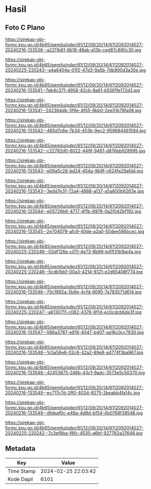 # Hasil

## Foto C Plano

https://sirekap-obj-formc.kpu.go.id/4b65/pemilu/pdpr/61/12/09/20/14/6112092014027-20240216-133538--a2211b61-8b18-48ab-a13b-ced87c880c30.jpg

https://sirekap-obj-formc.kpu.go.id/4b65/pemilu/pdpr/61/12/09/20/14/6112092014027-20240225-220243--a4a6404a-01f2-47d3-9a5b-7db890d3a30e.jpg

https://sirekap-obj-formc.kpu.go.id/4b65/pemilu/pdpr/61/12/09/20/14/6112092014027-20240216-133541--7eb4c371-4958-42cb-8a61-b5561fe172d3.jpg

https://sirekap-obj-formc.kpu.go.id/4b65/pemilu/pdpr/61/12/09/20/14/6112092014027-20240216-133541--242364db-3f9e-4f55-9bb0-2ee51b78fa08.jpg

https://sirekap-obj-formc.kpu.go.id/4b65/pemilu/pdpr/61/12/09/20/14/6112092014027-20240216-133542--485d7c6e-7b34-453b-9ec2-959684461594.jpg

https://sirekap-obj-formc.kpu.go.id/4b65/pemilu/pdpr/61/12/09/20/14/6112092014027-20240216-133542--c22782d0-6022-449f-9481-d876bb928995.jpg

https://sirekap-obj-formc.kpu.go.id/4b65/pemilu/pdpr/61/12/09/20/14/6112092014027-20240216-133543--e09a5c28-bd24-454a-9b9f-c624fe29afd4.jpg

https://sirekap-obj-formc.kpu.go.id/4b65/pemilu/pdpr/61/12/09/20/14/6112092014027-20240216-133543--3edd7e31-72a4-4888-a137-a5a600b6263e.jpg

https://sirekap-obj-formc.kpu.go.id/4b65/pemilu/pdpr/61/12/09/20/14/6112092014027-20240216-133544--e05726b6-4717-4f1b-8978-0a2f042bf192.jpg

https://sirekap-obj-formc.kpu.go.id/4b65/pemilu/pdpr/61/12/09/20/14/6112092014027-20240216-133545--2e704079-afc9-40de-a2a0-50dee586bcec.jpg

https://sirekap-obj-formc.kpu.go.id/4b65/pemilu/pdpr/61/12/09/20/14/6112092014027-20240225-220246--03df128a-c011-4e73-8b99-b41f31b1be4a.jpg

https://sirekap-obj-formc.kpu.go.id/4b65/pemilu/pdpr/61/12/09/20/14/6112092014027-20240225-220246--5cdb1bb1-00a3-4214-8121-e2d65408f774.jpg

https://sirekap-obj-formc.kpu.go.id/4b65/pemilu/pdpr/61/12/09/20/14/6112092014027-20240216-133546--70c1892a-5b9e-4cfd-9095-7a783571d614.jpg

https://sirekap-obj-formc.kpu.go.id/4b65/pemilu/pdpr/61/12/09/20/14/6112092014027-20240225-220247--a6130711-c082-4376-8f1d-ec0cdcb6de3f.jpg

https://sirekap-obj-formc.kpu.go.id/4b65/pemilu/pdpr/61/12/09/20/14/6112092014027-20240216-133547--066a3787-e816-4047-b407-aa16c0cc7630.jpg

https://sirekap-obj-formc.kpu.go.id/4b65/pemilu/pdpr/61/12/09/20/14/6112092014027-20240216-133548--1c5a56e8-02c6-42a2-89e9-ad774f3ba967.jpg

https://sirekap-obj-formc.kpu.go.id/4b65/pemilu/pdpr/61/12/09/20/14/6112092014027-20240216-133548--42453675-248b-43c1-9adc-3573e5c50370.jpg

https://sirekap-obj-formc.kpu.go.id/4b65/pemilu/pdpr/61/12/09/20/14/6112092014027-20240216-133549--ec717c7d-2ff0-4034-9275-2beabb4fa14c.jpg

https://sirekap-obj-formc.kpu.go.id/4b65/pemilu/pdpr/61/12/09/20/14/6112092014027-20240216-133549--dfdeaf0c-e49a-4d8d-bf54-4b0768f39548.jpg

https://sirekap-obj-formc.kpu.go.id/4b65/pemilu/pdpr/61/12/09/20/14/6112092014027-20240225-220242--7c3ef8ba-f8fc-4535-a6bf-927762a37648.jpg


## Metadata

| Key        | Value               |
| ---------- | ------------------- |
| Time Stamp | 2024-02-25 22:03:42 |
| Kode Dapil | 6101                |



